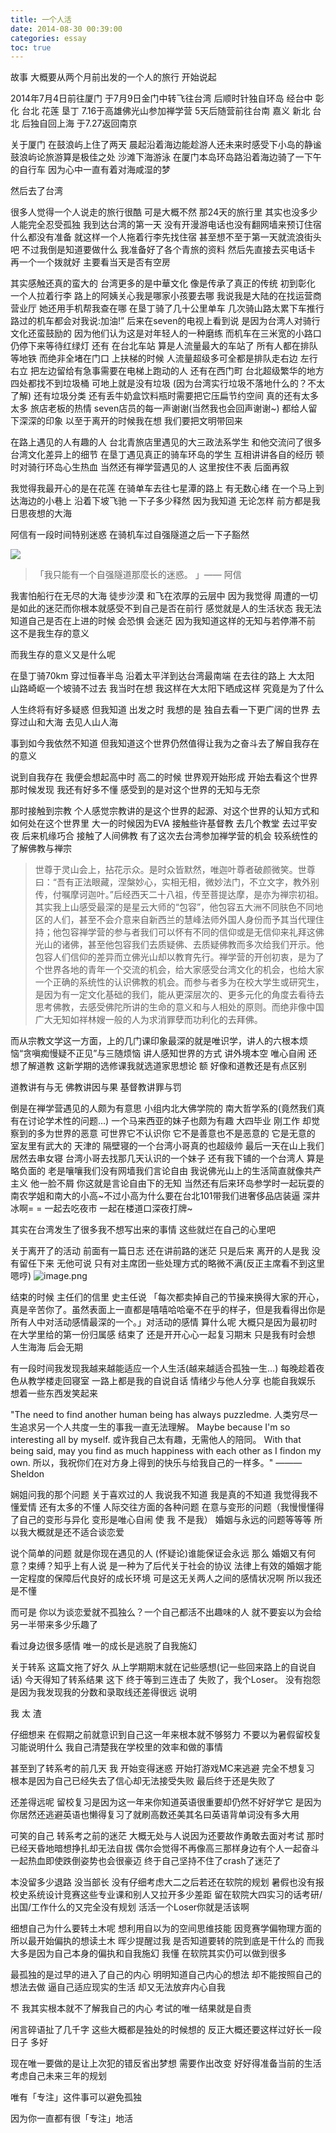 ```yaml
---
title: 一个人活
date: 2014-08-30 00:39:00
categories: essay
toc: true
---
```


故事 大概要从两个月前出发的一个人的旅行 开始说起

2014年7月4日前往厦门 于7月9日金门中转飞往台湾 后顺时针独自环岛 经台中 彰化 台北 花莲 垦丁 7.16于高雄佛光山参加禅学营 5天后随营前往台南 嘉义 新北 台北 后独自回上海 于7.27返回南京

<!-- more -->


关于厦门 在鼓浪屿上住了两天 晨起沿着海边能趁游人还未来时感受下小岛的静谧 鼓浪屿论旅游算是极佳之处 沙滩下海游泳 在厦门本岛环岛路沿着海边骑了一下午的自行车 因为心中一直有着对海咸湿的梦

然后去了台湾

很多人觉得一个人说走的旅行很酷 可是大概不然 那24天的旅行里 其实也没多少人能完全忍受孤独 我到达台湾的第一天 没有开漫游电话也没有翻网墙来预订住宿 什么都没有准备 就这样一个人拖着行李先找住宿 甚至想不至于第一天就流浪街头吧 不过我倒是知道要做什么 我准备好了各个青旅的资料 然后先直接去买电话卡 再一个一个拨就好 主要看当天是否有空房

其实感触还真的蛮大的 台湾更多的是中華文化 像是传承了真正的传统 初到彰化 一个人拉着行李 路上的阿姨关心我是哪家小孩要去哪 我说我是大陆的在找运营商营业厅  她还用手机帮我查在哪  在垦丁骑了几十公里单车 几次骑山路太累下车推行 路过的机车都会对我说:加油!” 后来在seven的电视上看到说 是因为台湾人对骑行文化还蛮鼓励的 因为他们认为这是对年轻人的一种磨练 而机车在三米宽的小路口仍停下来等待红绿灯  还有 在台北车站 算是人流量最大的车站了 所有人都在排队等地铁 而绝非全堵在门口 上扶梯的时候 人流量超级多可全都是排队走右边 左行右立 把左边留给有急事需要在电梯上跑动的人  还有在西门町 台北超级繁华的地方 四处都找不到垃圾桶  可地上就是没有垃圾  (因为台湾实行垃圾不落地什么的？不太了解) 还有垃圾分类 还有丢牛奶盒饮料瓶时需要把它压扁节约空间  真的还有太多太多 旅店老板的热情 seven店员的每一声谢谢(当然我也会回声谢谢~) 都给人留下深深的印象 以至于离开的时候我在想 我们要把文明带回来

在路上遇见的人有趣的人 台北青旅店里遇见的大三政法系学生 和他交流问了很多台湾文化差异上的细节 在垦丁遇见真正的骑车环岛的学生 互相讲讲各自的经历 顿时对骑行环岛心生热血 当然还有禅学营遇见的人 这里按住不表 后面再叙

 

我觉得我最开心的是在花莲 在骑单车去往七星潭的路上 有无数心绪 在一个马上到达海边的小巷上 沿着下坡飞驰 一下子多少释然 因为我知道 无论怎样 前方都是我日思夜想的大海

阿信有一段时间特别迷惑 在骑机车过自强隧道之后一下子豁然 

![](http://r.photo.store.qq.com/psb?/V11ghjRO0nWvGO/Ozp7*.lPCqWsh5OWHUo9lpMpI1woAgz.VAWzzdZhDgQ!/o/dOT1508fFAAA&ek=1&kp=1&pt=0&bo=VQOAAkAGsAQBCAk!&tl=3&su=038063649&tm=1552111200&sce=0-12-12&rf=2-9)
>「我只能有一个自强隧道那麼长的迷惑。 」—— 阿信



我害怕船行在无尽的大海 徒步沙漠 和飞在浓厚的云层中 因为我觉得 周遭的一切是如此的迷茫而你根本就感受不到自己是否在前行 感觉就是人的生活状态 我无法知道自己是否在上进的时候 会恐惧 会迷茫 因为我知道这样的无知与若停滞不前 这不是我生存的意义

而我生存的意义又是什么呢

在垦丁骑70km 穿过恒春半岛 沿着太平洋到达台湾最南端 在去往的路上 大太阳 山路崎岖一个坡骑不过去 我当时在想 我这样在大太阳下晒成这样 究竟是为了什么

人生终将有好多疑惑 但我知道 出发之时 我想的是 独自去看一下更广阔的世界 去穿过山和大海 去见人山人海

事到如今我依然不知道 但我知道这个世界仍然值得让我为之奋斗去了解自我存在的意义

 

说到自我存在 我便会想起高中时 高二的时候 世界观开始形成 开始去看这个世界 那时候发现 我还有好多不懂 感受到的是对这个世界的无知与无奈

那时接触到宗教 个人感觉宗教讲的是这个世界的起源、对这个世界的认知方式和如何处在这个世界里 大一的时候因为EVA 接触些许基督教 去几个教堂 去过平安夜 后来机缘巧合 接触了人间佛教 有了这次去台湾参加禅学营的机会 较系统性的了解佛教与禅宗

>世尊于灵山会上，拈花示众。是时众皆默然，唯迦叶尊者破颜微笑。世尊曰：“吾有正法眼藏，涅槃妙心，实相无相，微妙法门，不立文字，教外别传，付嘱摩诃迦叶。”后经西天二十八祖，传至菩提达摩，是亦为禅宗初祖。
>其实我上山感受最深的是星云大师的“包容”，他包容五大洲不同肤色不同地区的人们，甚至不会介意来自新西兰的慧峰法师外国人身份而予其当代理住持；他包容禅学营的参与者我们可以怀有不同的信仰或是无信仰来礼拜这佛光山的诸佛，甚至他包容我们去质疑佛、去质疑佛教而多次给我们开示。他包容人们信仰的差异而立佛光山却以教育先行。禅学营的开创初衷，是为了个世界各地的青年一个交流的机会，给大家感受台湾文化的机会，也给大家一个正确的系统性的认识佛教的机会。而参与者多为在校大学生或研究生，是因为有一定文化基础的我们，能从更深层次的、更多元化的角度去看待去思考佛教，去感受佛陀所讲的生命的意义和与人相处的原则。而绝非像中国广大无知如祥林嫂一般的人为求消罪孽而功利化的去拜佛。

而从宗教文学这一方面，上的几门课印象最深的就是唯识学，讲人的六根本烦恼“贪嗔痴慢疑不正见”与三随烦恼 讲人感知世界的方式 讲外境本空 唯心自闹  还想了解道教 这新学期的选修课我就选道家思想论 额 好像和道教还是有点区别

道教讲有与无 佛教讲因与果 基督教讲罪与罚

倒是在禅学营遇见的人颇为有意思 小组内北大佛学院的 南大哲学系的(竟然我们真有在讨论学术性的问题…) 一个马来西亚的妹子也颇为有趣 大四毕业 刚工作 却觉察到的多为世界的恶意 可世界它不认识你 它不是善意也不是恶意的 它是无意的  室友里有武大的 天津的 隔壁寝的一个台湾小哥真的也超级帅 最后一天在山上我们居然去串女寝 台湾小哥去找那几天认识的一个妹子  还有我下铺的一个台湾人 算是略负面的 老是嚷嚷我们没有网墙我们言论自由 我说佛光山上的生活简直就像共产 主义 他一脸不屑 你这就是言论自由下的无知  当然还有后来环岛参学时一起玩耍的南农学姐和南大的小高~不过小高为什么要在台北101带我们进奢侈品店装逼 深井冰啊= = 一起去吃夜市 一起在楼道口深夜打牌~
 

其实在台湾发生了很多我不想写出来的事情 这些就烂在自己的心里吧



关于离开了的活动
前面有一篇日志 还在讲前路的迷茫 只是后来 离开的人是我 没有留任下来 无他可说 只有对主席团一些处理方式的略微不满(反正主席看不到这里 嗯哼)
![image.png](https://i.loli.net/2021/02/21/pQvEZOhgkd2Gy6C.png)



结束的时候 主任们的信里 史主任说 「每次都卖掉自己的节操来换得大家的开心，真是辛苦你了。虽然表面上一直都是嘻嘻哈哈毫不在乎的样子，但是我看得出你是所有人中对活动感情最深的一个。」对活动的感情 算什么呢 大概只是因为最初时在大学里给的第一份归属感 结束了 还是开开心心一起复习期末 
只是我有时会想 人生海海 后会无期 

有一段时间我发现我越来越能适应一个人生活(越来越适合孤独一生…) 每晚趁着夜色从教学楼走回寝室 一路上都是我的自说自话 情绪少与他人分享  也能自我娱乐 想着一些东西发笑起来

"The need to find another human being has always puzzledme. 
人类穷尽一生追求另一个人共度一生的事我一直无法理解。 
Maybe because I'm so interesting all by myself. 
或许我自己太有趣，无需他人的陪同。 
With that being said, may you find as much happiness with each other as I findon my own. 
所以，我祝你们在对方身上得到的快乐与给我自己的一样多。" 
——— Sheldon

娴姐问我的那个问题 关于喜欢过的人 我说我不知道 我是真的不知道 我觉得我不懂爱情 还有太多的不懂 人际交往方面的各种问题 在意与变形的问题（我慢慢懂得了自己的变形与异化 变形是唯心自闹 使 我 不是我） 婚姻与永远的问题等等等 所以我大概就是还不适合谈恋爱

说个简单的问题 就是你现在遇见的人 (怀疑论)谁能保证会永远 那么 婚姻又有何意？束缚？知乎上有人说 是一种为了后代关于社会的协议 法律上有效的婚姻才能一定程度的保障后代良好的成长环境 可是这无关两人之间的感情状况啊 所以我还是不懂

而可是 你以为谈恋爱就不孤独么？一个自己都活不出趣味的人 就不要妄以为会给另一半带来多少乐趣了

看过身边很多感情 唯一的成长是逃脱了自我施幻   

 
 

关于转系
这篇文拖了好久 从上学期期末就在记些感想(记一些回来路上的自说自话) 今天得知了转系结果 这下 终于等到三连击了 失败了，我个Loser。 没有抱怨 是因为我发现我的分数和录取线还差得很远 说明

我
太
渣

仔细想来 在假期之前就意识到自己这一年来根本就不够努力 不要以为暑假留校复习能说明什么 我自己清楚我在学校里的效率和做的事情

甚至到了转系考的前几天 我 开始变得迷惑 开始打游戏MC来逃避 完全不想复习 根本是因为自己已经失去了信心却无法接受失败 最后终于还是失败了

还差得远呢 留校复习是因为这一年来你知道英语很重要却仍然不好好学它 是因为你居然还逃避英语也懒得复习了就刷高数还美其名曰英语背单词没有多大用

可笑的自己 转系考之前的迷茫 大概无处与人说因为还要故作勇敢去面对考试 那时已经天昏地暗想挣扎却无法自拔 偶尔会觉得不再像高三那样身边有个人一起奋斗一起热血即使跌倒姿势也会很豪迈 终于自己坚持不住了crash了迷茫了

本没留多少退路 没当部长 没有仔细考虑大二之后若还在软院的规划 暑假也没有报校史系统设计竞赛这些专业课和别人又拉开多少差距 留在软院大四实习的话考研/出国/工作什么的又完全没有规划 活活一个Loser你就是活该啊

细想自己为什么要转土木呢 想利用自以为的空间思维技能 因竞赛学偏物理方面的 所以最开始偏执的想读土木 晖少提醒过我 是否知道要转的院到底是干什么的 而我大多是因为自己本身的偏执和自我施幻 我懂 在软院其实仍可以做到很多

 

最孤独的是过早的进入了自己的内心 明明知道自己内心的想法 却不能按照自己的想法去做 逼自己适应现实的生活 却又无法放弃内心自我

不 我其实根本就不了解我自己的内心  考试的唯一结果就是自责

闲言碎语扯了几千字 这些大概都是独处的时候想的 反正大概还要这样过好长一段日子 多好

现在唯一要做的是让上次犯的错反省出梦想 需要作出改变 好好得准备当前的生活 考虑自己未来三年的规划




唯有「专注」这件事可以避免孤独

因为你一直都有很「专注」地活